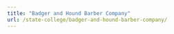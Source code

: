 ```yaml
---
title: "Badger and Hound Barber Company"
url: /state-college/badger-and-hound-barber-company/
---
```

